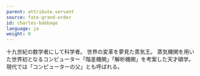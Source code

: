 ```yaml
---
parent: attribute.servant
source: fate-grand-order
id: charles-babbage
language: ja
weight: 0
---
```


十九世紀の数学者にして科学者。
世界の変革を夢見た蒸気王。
蒸気機関を用いた世界初となるコンピューター「階差機関」「解析機関」を考案した天才碩学。
現代では「コンピューターの父」とも呼ばれる。
